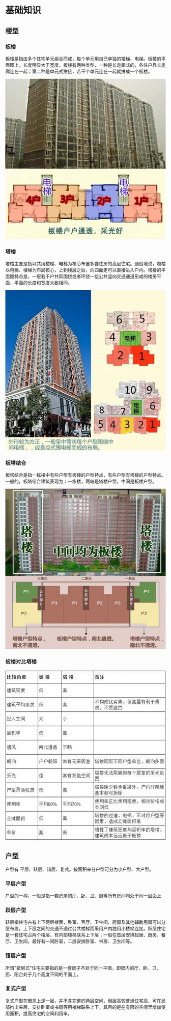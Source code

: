 # 基础知识

## 楼型

### 板楼
板楼是指由多个住宅单元组合而成，每个单元用自己单独的楼梯、电梯。板楼的平面图上，长度明显大于宽度。板楼有两种类型，一种是长走廊式的，各住户靠长走廊连在一起；第二种是单元式拼接，若干个单元连在一起就拼成一个板楼。

![](./pics/ban_01.jpeg)

### 塔楼 
塔楼主要是指以共用楼梯、电梯为核心布置多套住房的高层住宅。通俗地说，塔楼以电梯、楼梯为布局核心，上到楼层之后，向四面走可以直接进入户内。塔楼的平面图特点是，一层若干户共同围绕或者环绕一组公共竖向交通通道形成的楼房平面，平面的长度和宽度大致相同。

![](./pics/ta_01.jpeg)
### 板塔结合

板塔结合是指一栋楼中有些户型有板楼的户型特点，有些户型有塔楼的户型特点。一般的，板塔结合建筑表现为：一栋楼，两端是塔楼户型，中间是板楼户型。

![](./pics/banta_01.jpeg)

### 板楼对比塔楼
![](./pics/banta_diff_01.jpeg)

## 户型
户型有 平层、跃层、错层、复式。按面积来分户型可分为小户型、大户型。

### 平层户型
户型的一种，一般是指一套房屋的厅、卧、卫、厨等所有房间均处于同一层面上

### 跃层户型
跃层指住宅占有上下两层楼面，卧室、客厅、卫生间、厨房及其他辅助用房可以分层布置，上下层之间的交通不通过公共楼梯而采用户内独用小楼梯连接。跃层住宅是一套住宅占两个楼层，有内部楼梯联系上下层；一般在首层安排起居、厨房、餐厅、卫生间，最好有一间卧室，二层安排卧室、书房、卫生间等。

### 错层户型
所谓"错层式"住宅主要指的是一套房子不处于同一平面，即房内的厅、卧、卫、厨、阳台处于几个高度不同的平面上。

### 复式户型
复式户型在概念上是一层，并不含完整的两层空间，但层高较普通住宅高，可在局部拘出夹层，安排卧室或书房等用楼梯联系上下，其目的是在有限的空间里增加使用面积，提高住宅的空间利用率。